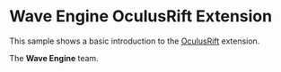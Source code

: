 # Wave Engine OculusRift Extension

This sample shows a basic introduction to the [OculusRift](http://doc.waveengine.net/api/WaveEngine.OculusRift.html) extension.


The **Wave Engine** team. 